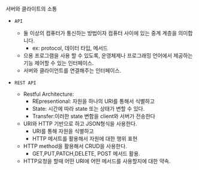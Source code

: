 서버와 클라이트의 소통 
- `API`
    - 둘 이상의 컴퓨터가 통신하는 방법이자 컴퓨터 사이에 있는 중계 계층을 의미합니다.
        - ex: protocol, 데이터 타입, 메서드
    - 으용 프로그램을 사용 할 수 있도록, 운영체제나 프로그래밍 언어에서 제공하는 기능 제어할 수 있는 인터페이스. 
    - 서버와 클라이언트를 연결해주는 인터페이스.

- `REST API`
    - Restful Architecture: 
        - REpresentional: 자원을 하나의 URI를 통해서 식별하고 
        - State: 시간에 따라 state 또는 상태가 변할 수 있다. 
        - Transfer:이러한 state 변함을 client와 서버가 전송한다
    - URI와 HTTP 기반으로 하고 JSON형식을 사용한다.
        - URI를 통해 자원을 식별하고 
        - HTTP 메서트를 활용해서 자원에 대한 행위 표현
    - HTTP method을 활용해서 CRUD을 사용한다.
        - GET,PUT,PATCH,DELETE, POST 메서드 활용.
    - HTTP요청을 할때 어떤 URI에 어떤 메서드를 사용할지에 대한 약속.